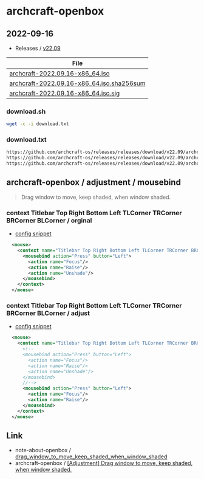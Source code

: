 
# archcraft-openbox

## 2022-09-16

* Releases / [v22.09](https://github.com/archcraft-os/releases/releases/tag/v22.09)

| File |
| --- |
| [archcraft-2022.09.16-x86_64.iso](https://github.com/archcraft-os/releases/releases/download/v22.09/archcraft-2022.09.16-x86_64.iso) |
| [archcraft-2022.09.16-x86_64.iso.sha256sum](https://github.com/archcraft-os/releases/releases/download/v22.09/archcraft-2022.09.16-x86_64.iso.sha256sum) |
| [archcraft-2022.09.16-x86_64.iso.sig](https://github.com/archcraft-os/releases/releases/download/v22.09/archcraft-2022.09.16-x86_64.iso.sig) |


### download.sh

``` sh
wget -c -i download.txt
```

### download.txt

``` txt
https://github.com/archcraft-os/releases/releases/download/v22.09/archcraft-2022.09.16-x86_64.iso
https://github.com/archcraft-os/releases/releases/download/v22.09/archcraft-2022.09.16-x86_64.iso.sha256sum
https://github.com/archcraft-os/releases/releases/download/v22.09/archcraft-2022.09.16-x86_64.iso.sig
```




## archcraft-openbox / adjustment / mousebind

> Drag window to move, keep shaded, when window shaded.


### context Titlebar Top Right Bottom Left TLCorner TRCorner BRCorner BLCorner / orginal

* [config snippet](asset/orginal/rc.xml#L860-L864)

``` xml
  <mouse>
    <context name="Titlebar Top Right Bottom Left TLCorner TRCorner BRCorner BLCorner">
      <mousebind action="Press" button="Left">
        <action name="Focus"/>
        <action name="Raise"/>
        <action name="Unshade"/>
      </mousebind>
    </context>
  </mouse>
```

### context Titlebar Top Right Bottom Left TLCorner TRCorner BRCorner BLCorner / adjust

* [config snippet](rc.xml#L860-L870)

``` xml
  <mouse>
    <context name="Titlebar Top Right Bottom Left TLCorner TRCorner BRCorner BLCorner">
      <!--
      <mousebind action="Press" button="Left">
        <action name="Focus"/>
        <action name="Raise"/>
        <action name="Unshade"/>
      </mousebind>
      //-->
      <mousebind action="Press" button="Left">
        <action name="Focus"/>
        <action name="Raise"/>
      </mousebind>
    </context>
  </mouse>
```


## Link

* note-about-openbox / [drag_window_to_move_keep_shaded_when_window_shaded](https://github.com/samwhelp/note-about-openbox/tree/gh-pages/_demo/sample/mousebind-adjustment/openbox/3.6.1/drag_window_to_move_keep_shaded_when_window_shaded)
* archcraft-openbox / [[Adjustment] Drag window to move, keep shaded, when window shaded.](https://github.com/archcraft-os/archcraft-openbox/issues/9)
